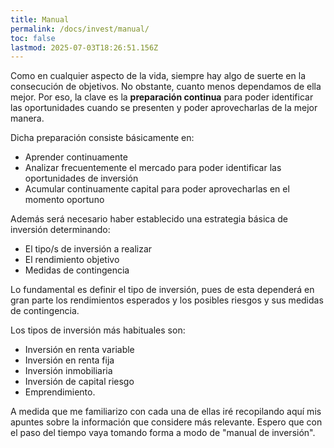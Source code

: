 ```yaml
---
title: Manual
permalink: /docs/invest/manual/
toc: false
lastmod: 2025-07-03T18:26:51.156Z
---
```


Como en cualquier aspecto de la vida, siempre hay algo de suerte en la consecución de objetivos. No obstante, cuanto menos dependamos de ella mejor. Por eso, la clave es la **preparación continua** para poder identificar las oportunidades cuando se presenten y poder aprovecharlas de la mejor manera.

Dicha preparación consiste básicamente en:
- Aprender continuamente
- Analizar frecuentemente el mercado para poder identificar las oportunidades de inversión
- Acumular continuamente capital para poder aprovecharlas en el momento oportuno

Además será necesario haber establecido una estrategia básica de inversión determinando:
- El tipo/s de inversión a realizar
- El rendimiento objetivo
- Medidas de contingencia

Lo fundamental es definir el tipo de inversión, pues de esta dependerá en gran parte los rendimientos esperados y los posibles riesgos y sus medidas de contingencia.

Los tipos de inversión más habituales son:
- Inversión en renta variable
- Inversión en renta fija
- Inversión inmobiliaria
- Inversión de capital riesgo
- Emprendimiento.

A medida que me familiarizo con cada una de ellas iré recopilando aquí mis apuntes sobre la información que considere más relevante. Espero que con el paso del tiempo vaya tomando forma a modo de "manual de inversión". 


